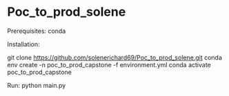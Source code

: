 ﻿# Poc_to_prod_solene
 
 Prerequisites: 
 conda
 
 Installation: 
 
 git clone https://github.com/solenerichard69/Poc_to_prod_solene.git
conda env create -n poc_to_prod_capstone -f environment.yml
conda activate poc_to_prod_capstone

Run: 
python main.py
